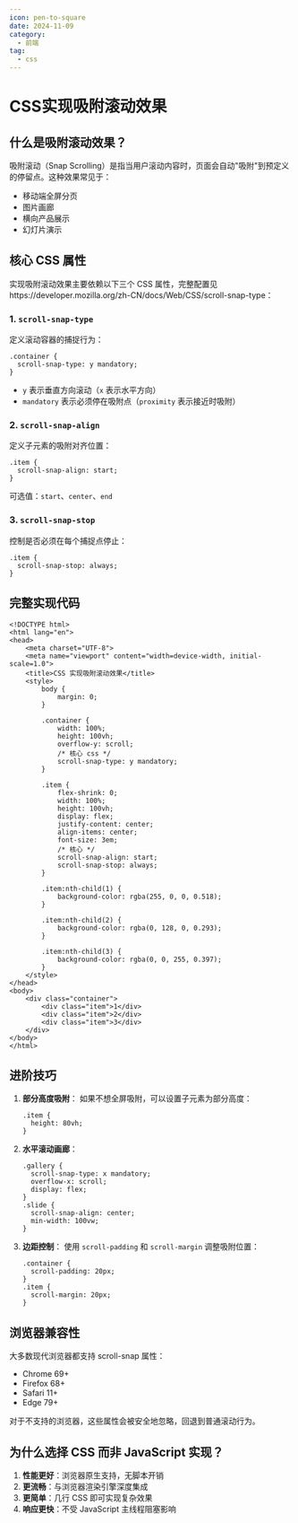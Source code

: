 ```yaml
---
icon: pen-to-square
date: 2024-11-09
category:
  - 前端
tag:
  - css
---
```


# CSS实现吸附滚动效果

## 什么是吸附滚动效果？

吸附滚动（Snap Scrolling）是指当用户滚动内容时，页面会自动"吸附"到预定义的停留点。这种效果常见于：

- 移动端全屏分页
- 图片画廊
- 横向产品展示
- 幻灯片演示

## 核心 CSS 属性

实现吸附滚动效果主要依赖以下三个 CSS 属性，完整配置见https://developer.mozilla.org/zh-CN/docs/Web/CSS/scroll-snap-type：

### 1. `scroll-snap-type`

定义滚动容器的捕捉行为：

```
.container {
  scroll-snap-type: y mandatory;
}
```

- `y` 表示垂直方向滚动（`x` 表示水平方向）
- `mandatory` 表示必须停在吸附点（`proximity` 表示接近时吸附）

### 2. `scroll-snap-align`

定义子元素的吸附对齐位置：

```
.item {
  scroll-snap-align: start;
}
```

可选值：`start`、`center`、`end`

### 3. `scroll-snap-stop`

控制是否必须在每个捕捉点停止：

```
.item {
  scroll-snap-stop: always;
}
```

## 完整实现代码

```
<!DOCTYPE html>
<html lang="en">
<head>
    <meta charset="UTF-8">
    <meta name="viewport" content="width=device-width, initial-scale=1.0">
    <title>CSS 实现吸附滚动效果</title>
    <style>
        body {
            margin: 0;
        }

        .container {
            width: 100%;
            height: 100vh;
            overflow-y: scroll;
            /* 核心 css */
            scroll-snap-type: y mandatory;
        }

        .item {
            flex-shrink: 0;
            width: 100%;
            height: 100vh;
            display: flex;
            justify-content: center;
            align-items: center;
            font-size: 3em;
            /* 核心 */
            scroll-snap-align: start;
            scroll-snap-stop: always;
        }

        .item:nth-child(1) {
            background-color: rgba(255, 0, 0, 0.518);
        }

        .item:nth-child(2) {
            background-color: rgba(0, 128, 0, 0.293);
        }

        .item:nth-child(3) {
            background-color: rgba(0, 0, 255, 0.397);
        }
    </style>
</head>
<body>
    <div class="container">
        <div class="item">1</div>
        <div class="item">2</div>
        <div class="item">3</div>
    </div>
</body>
</html>
```

## 进阶技巧

1. **部分高度吸附**：
    如果不想全屏吸附，可以设置子元素为部分高度：

    ```
    .item {
      height: 80vh;
    }
    ```

2. **水平滚动画廊**：

    ```
    .gallery {
      scroll-snap-type: x mandatory;
      overflow-x: scroll;
      display: flex;
    }
    .slide {
      scroll-snap-align: center;
      min-width: 100vw;
    }
    ```

3. **边距控制**：
    使用 `scroll-padding` 和 `scroll-margin` 调整吸附位置：

    ```
    .container {
      scroll-padding: 20px;
    }
    .item {
      scroll-margin: 20px;
    }
    ```

## 浏览器兼容性

大多数现代浏览器都支持 scroll-snap 属性：

- Chrome 69+
- Firefox 68+
- Safari 11+
- Edge 79+

对于不支持的浏览器，这些属性会被安全地忽略，回退到普通滚动行为。

## 为什么选择 CSS 而非 JavaScript 实现？

1. **性能更好**：浏览器原生支持，无脚本开销
2. **更流畅**：与浏览器渲染引擎深度集成
3. **更简单**：几行 CSS 即可实现复杂效果
4. **响应更快**：不受 JavaScript 主线程阻塞影响